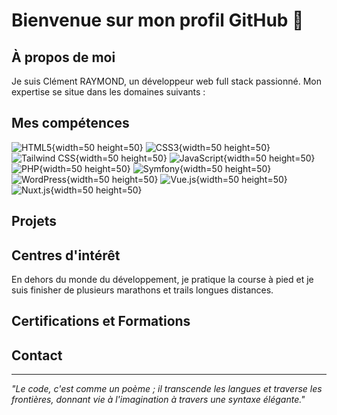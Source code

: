 # Bienvenue sur mon profil GitHub 👋

## À propos de moi

Je suis Clément RAYMOND, un développeur web full stack passionné.
Mon expertise se situe dans les domaines suivants :

## Mes compétences

![HTML5](https://cdn.jsdelivr.net/gh/devicons/devicon/icons/html5/html5-original.svg){width=50 height=50}
![CSS3](https://cdn.jsdelivr.net/gh/devicons/devicon/icons/css3/css3-original.svg){width=50 height=50}
![Tailwind CSS](https://cdn.jsdelivr.net/gh/devicons/devicon/icons/tailwindcss/tailwindcss-original-wordmark.svg){width=50 height=50}
![JavaScript](https://cdn.jsdelivr.net/gh/devicons/devicon/icons/javascript/javascript-plain.svg){width=50 height=50}
![PHP](https://cdn.jsdelivr.net/gh/devicons/devicon/icons/php/php-original.svg){width=50 height=50}
![Symfony](https://cdn.jsdelivr.net/gh/devicons/devicon/icons/symfony/symfony-original-wordmark.svg){width=50 height=50}
![WordPress](https://cdn.jsdelivr.net/gh/devicons/devicon/icons/wordpress/wordpress-original.svg){width=50 height=50}
![Vue.js](https://cdn.jsdelivr.net/gh/devicons/devicon/icons/vuejs/vuejs-original-wordmark.svg){width=50 height=50}
![Nuxt.js](https://cdn.jsdelivr.net/gh/devicons/devicon/icons/nuxtjs/nuxtjs-original-wordmark.svg){width=50 height=50}

          
## Projets

## Centres d'intérêt

En dehors du monde du développement, je pratique la course à pied et je suis finisher de plusieurs marathons et trails longues distances.

## Certifications et Formations

## Contact

---

*"Le code, c'est comme un poème ; il transcende les langues et traverse les frontières, donnant vie à l'imagination à travers une syntaxe élégante."*
